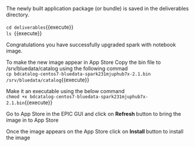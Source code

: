 The newly built application package (or bundle) is saved in the deliverables directory.
<br><br>`cd deliverables`{{execute}}
<br>`ls `{{execute}}

Congratulations you have successfully upgraded spark with notebook image.

To make the new image appear in App Store 
Copy the bin file to /srv/bluedata/catalog using the following commad
<br>`cp bdcatalog-centos7-bluedata-spark231mjuphub7x-2.1.bin /srv/bluedata/catalog`{{execute}}

Make it an executable using the below command
<br>`chmod +x bdcatalog-centos7-bluedata-spark231mjuphub7x-2.1.bin`{{execute}}

Go to App Store in the EPIC GUI and click on <b>Refresh </b>button to bring the image in to App Store

Once the image appears on the App Store click on <b>Install </b> button to install the image
